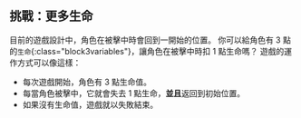 ## 挑戰：更多生命

目前的遊戲設計中，角色在被擊中時會回到一開始的位置。 你可以給角色有 3 點的`生命`{:class="block3variables"}，讓角色在被擊中時扣 1 點生命嗎？ 遊戲的運作方式可以像這樣：

+ 每次遊戲開始，角色有 3 點生命值。
+ 每當角色被擊中，它就會失去 1 點生命，**並且**返回到初始位置。
+ 如果沒有生命值，遊戲就以失敗結束。